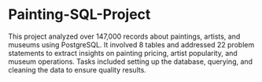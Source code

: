 # Painting-SQL-Project
This project analyzed over 147,000 records about paintings, artists, and museums using PostgreSQL. It involved 8 tables and addressed 22 problem statements to extract insights on painting pricing, artist popularity, and museum operations. Tasks included setting up the database, querying, and cleaning the data to ensure quality results.
